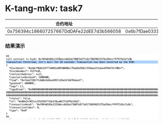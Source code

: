 # K-tang-mkv: task7

| 合约地址 | aspect ID |
| ------ | -----|
| 0x756394c186607257667DdDAFe22dEE7d3b566058 | 0x6b7fDae0331962Dc811D03845943738f90910379| 

### 结果演示
![result](./result.png)